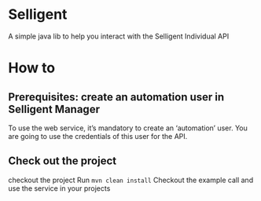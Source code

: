 # Selligent 
A simple java lib to help you interact with the Selligent Individual API

# How to
## Prerequisites: create an automation user in Selligent Manager
To use the web service, it’s mandatory to create an ‘automation’ user. You are going to use the credentials of this user for the API.

## Check out the project
checkout the project
Run `mvn clean install`
Checkout the example call and use the service in your projects
